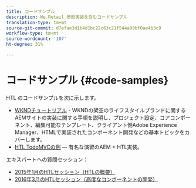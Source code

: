 ```yaml
---
title: コードサンプル
description: We.Retail 参照実装を含むコードサンプル
translation-type: tm+mt
source-git-commit: d7efae3d1b4d1bc22c63c21f544a99bf0ae4b3c9
workflow-type: tm+mt
source-wordcount: '107'
ht-degree: 31%

---
```



# コードサンプル {#code-samples}

HTL のコードサンプルを次に示します。

* [WKNDチュートリアル](https://docs.adobe.com/content/help/ja-JP/experience-manager-learn/getting-started-wknd-tutorial-develop/overview.html) - WKNDの架空のライフスタイルブランドに関するAEMサイトの実装に関する手順を説明し、プロジェクト設定、コアコンポーネント、編集可能なテンプレート、クライアント側Adobe Experience Manager、HTMLで実装されたコンポーネント開発などの基本トピックをカバーします。
* [HTL TodoMVCの例](https://github.com/Adobe-Marketing-Cloud/aem-sightly-sample-todomvc) — 有名な演習のAEM + HTL実装。

エキスパートへの質問セッション：

* [2015年1月のHTLセッション（HTLの概要）](http://scottsdigitalcommunity.blogspot.ca/2015/01/upcoming-sessions-of-ask-aem-community.html)
* [2016年3月のHTLセッション（高度なコンポーネントの開発）](http://scottsdigitalcommunity.blogspot.ca/2016/03/ask-aem-community-experts-deep-dive.html)
